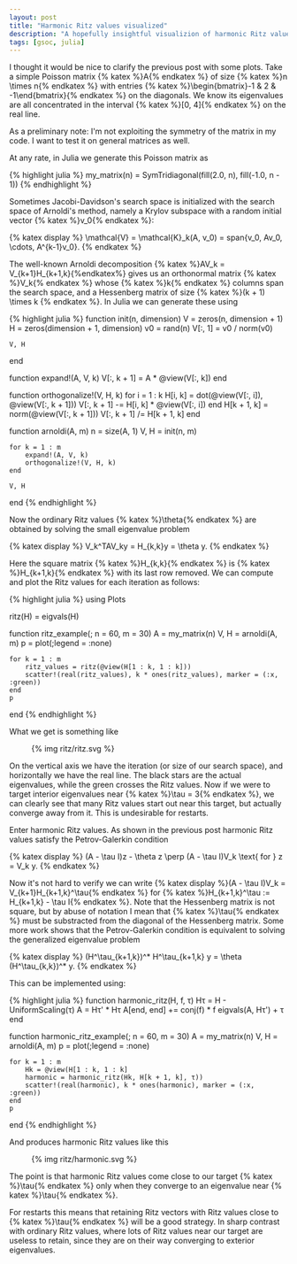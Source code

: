 ```yaml
---
layout: post
title: "Harmonic Ritz values visualized"
description: "A hopefully insightful visualizion of harmonic Ritz values versus ordinary Ritz values."
tags: [gsoc, julia]
---
```


I thought it would be nice to clarify the previous post with some plots. Take a simple Poisson matrix {% katex %}A{% endkatex %} of size {% katex %}n \times n{% endkatex %} with entries {% katex %}\begin{bmatrix}-1 & 2 & -1\end{bmatrix}{% endkatex %} on the diagonals. We know its eigenvalues are all concentrated in the interval {% katex %}[0, 4]{% endkatex %} on the real line. 

As a preliminary note: I'm not exploiting the symmetry of the matrix in my code. I want to test it on general matrices as well.

At any rate, in Julia we generate this Poisson matrix as

{% highlight julia %}
my_matrix(n) = SymTridiagonal(fill(2.0, n), fill(-1.0, n - 1))
{% endhighlight %}

Sometimes Jacobi-Davidson's search space is initialized with the search space of Arnoldi's method, namely a Krylov subspace with a random initial vector {% katex %}v_0{% endkatex %}:

{% katex display %}
\mathcal{V} = \mathcal{K}_k(A, v_0) = span\{v_0, Av_0, \cdots, A^{k-1}v_0\}.
{% endkatex %}

The well-known Arnoldi decomposition {% katex %}AV_k = V_{k+1}H_{k+1,k}{%endkatex%} gives us an orthonormal matrix {% katex %}V_k{% endkatex %} whose {% katex %}k{% endkatex %} columns span the search space, and a Hessenberg matrix of size {% katex %}(k + 1) \times k {% endkatex %}. In Julia we can generate these using

{% highlight julia %}
function init(n, dimension)
    V = zeros(n, dimension + 1)
    H = zeros(dimension + 1, dimension)
    v0 = rand(n)
    V[:, 1] = v0 / norm(v0)

    V, H
end

function expand!(A, V, k)
    V[:, k + 1] = A * @view(V[:, k])
end

function orthogonalize!(V, H, k)
    for i = 1 : k
        H[i, k] = dot(@view(V[:, i]), @view(V[:, k + 1]))
        V[:, k + 1] -= H[i, k] * @view(V[:, i])
    end
    H[k + 1, k] = norm(@view(V[:, k + 1]))
    V[:, k + 1] /= H[k + 1, k]
end

function arnoldi(A, m)
    n = size(A, 1)
    V, H = init(n, m)

    for k = 1 : m
        expand!(A, V, k)
        orthogonalize!(V, H, k)
    end

    V, H
end
{% endhighlight %}

Now the ordinary Ritz values {% katex %}\theta{% endkatex %} are obtained by solving the small eigenvalue problem

{% katex display %}
V_k^TAV_ky = H_{k,k}y = \theta y.
{% endkatex %}

Here the square matrix {% katex %}H_{k,k}{% endkatex %} is {% katex %}H_{k+1,k}{% endkatex %} with its last row removed. We can compute and plot the Ritz values for each iteration as follows:

{% highlight julia %}
using Plots

ritz(H) = eigvals(H)

function ritz_example(; n = 60, m = 30)
    A = my_matrix(n)
    V, H = arnoldi(A, m)
    p = plot(;legend = :none)

    for k = 1 : m
        ritz_values = ritz(@view(H[1 : k, 1 : k]))
        scatter!(real(ritz_values), k * ones(ritz_values), marker = (:x, :green))
    end
    p
end
{% endhighlight %}

What we get is something like

<figure class="full_width_fig">
    {% img ritz/ritz.svg %}
</figure>

On the vertical axis we have the iteration (or size of our search space), and horizontally we have the real line. The black stars are the actual eigenvalues, while the green crosses the Ritz values. Now if we were to target interior eigenvalues near {% katex %}\tau = 3{% endkatex %}, we can clearly see that many Ritz values start out near this target, but actually converge away from it. This is undesirable for restarts.

Enter harmonic Ritz values. As shown in the previous post harmonic Ritz values satisfy the Petrov-Galerkin condition

{% katex display %}
(A - \tau I)z - \theta z \perp (A - \tau I)V_k \text{ for } z = V_k y.
{% endkatex %}

Now it's not hard to verify we can write {% katex display %}(A - \tau I)V_k = V_{k+1}H_{k+1,k}^\tau{% endkatex %} for {% katex %}H_{k+1,k}^\tau := H_{k+1,k} - \tau I{% endkatex %}. Note that the Hessenberg matrix is not square, but by abuse of notation I mean that {% katex %}\tau{% endkatex %} must be substracted from the diagonal of the Hessenberg matrix. Some more work shows that the Petrov-Galerkin condition is equivalent to solving the generalized eigenvalue problem

{% katex display %}
(H^\tau_{k+1,k})^* H^\tau_{k+1,k} y = \theta (H^\tau_{k,k})^* y.
{% endkatex %}

This can be implemented using:

{% highlight julia %}
function harmonic_ritz(H, f, τ)
    Hτ = H - UniformScaling(τ)
    A = Hτ' * Hτ
    A[end, end] += conj(f) * f
    eigvals(A, Hτ') + τ
end

function harmonic_ritz_example(; n = 60, m = 30)
    A = my_matrix(n)
    V, H = arnoldi(A, m)
    p = plot(;legend = :none)

    for k = 1 : m
        Hk = @view(H[1 : k, 1 : k]
        harmonic = harmonic_ritz(Hk, H[k + 1, k], τ))
        scatter!(real(harmonic), k * ones(harmonic), marker = (:x, :green))
    end
    p
end
{% endhighlight %}

And produces harmonic Ritz values like this

<figure class="full_width_fig">
    {% img ritz/harmonic.svg %}
</figure>

The point is that harmonic Ritz values come close to our target {% katex %}\tau{% endkatex %} only when they converge to an eigenvalue near {% katex %}\tau{% endkatex %}.

For restarts this means that retaining Ritz vectors with Ritz values close to {% katex %}\tau{% endkatex %} will be a good strategy. In sharp contrast with ordinary Ritz values, where lots of Ritz values near our target are useless to retain, since they are on their way converging to exterior eigenvalues.